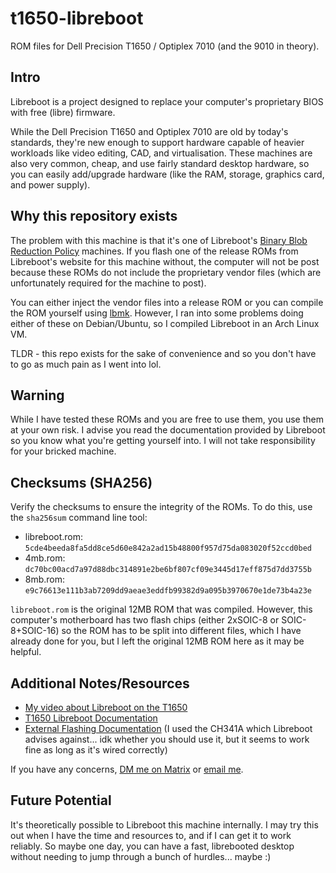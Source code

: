 # t1650-libreboot
ROM files for Dell Precision T1650 / Optiplex 7010 (and the 9010 in theory).

## Intro

Libreboot is a project designed to replace your computer's proprietary BIOS with free (libre) firmware. 

While the Dell Precision T1650 and Optiplex 7010 are old by today's standards, they're new enough to support hardware capable of heavier workloads like video editing, CAD, and virtualisation. These machines are also very common, cheap, and use fairly standard desktop hardware, so you can easily add/upgrade hardware (like the RAM, storage, graphics card, and power supply).

## Why this repository exists

The problem with this machine is that it's one of Libreboot's [Binary Blob Reduction Policy](https://libreboot.org/news/policy.html) machines. If you flash one of the release ROMs from Libreboot's website for this machine without, the computer will not be post because these ROMs do not include the proprietary vendor files (which are unfortunately required for the machine to post).

You can either inject the vendor files into a release ROM or you can compile the ROM yourself using [lbmk](https://libreboot.org/docs/build/). However, I ran into some problems doing either of these on Debian/Ubuntu, so I compiled Libreboot in an Arch Linux VM.

TLDR - this repo exists for the sake of convenience and so you don't have to go as much pain as I went into lol.

## Warning

While I have tested these ROMs and you are free to use them, you use them at your own risk. I advise you read the documentation provided by Libreboot so you know what you're getting yourself into. I will not take responsibility for your bricked machine.

## Checksums (SHA256)

Verify the checksums to ensure the integrity of the ROMs. To do this, use the `sha256sum` command line tool:

- libreboot.rom: `5cde4beeda8fa5dd8ce5d60e842a2ad15b48800f957d75da083020f52ccd0bed`
- 4mb.rom: `dc70bc00acd7a97d88dbc314891e2be6bf807cf09e3445d17eff875d7dd3755b`
- 8mb.rom: `e9c76613e111b3ab7209dd9aeae3eddfb99382d9a095b3970670e1de73b4a23e`

`libreboot.rom` is the original 12MB ROM that was compiled. However, this computer's motherboard has two flash chips (either 2xSOIC-8 or SOIC-8+SOIC-16) so the ROM has to be split into different files, which I have already done for you, but I left the original 12MB ROM here as it may be helpful.

## Additional Notes/Resources

- [My video about Libreboot on the T1650](https://libreboot.org/docs/install/t1650.html)
- [T1650 Libreboot Documentation](https://libreboot.org/docs/install/t1650.html)
- [External Flashing Documentation](https://libreboot.org/docs/install/spi.html) (I used the CH341A which Libreboot advises against... idk whether you should use it, but it seems to work fine as long as it's wired correctly)

If you have any concerns, [DM me on Matrix](https://matrix.to/#/@notnapoleon:envs.net) or [email me](mailto:taz@notnapoleon.net). 

## Future Potential

It's theoretically possible to Libreboot this machine internally. I may try this out when I have the time and resources to, and if I can get it to work reliably. So maybe one day, you can have a fast, librebooted desktop without needing to jump through a bunch of hurdles... maybe :)
